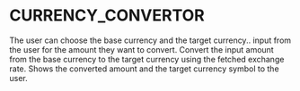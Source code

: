 # CURRENCY_CONVERTOR
The user can  choose the base currency and the target currency..
 input from the user for the amount they want to convert.
Convert the input amount from the base currency to the
target currency using the fetched exchange rate.
Shows the converted amount and the target currency symbol to the user.
